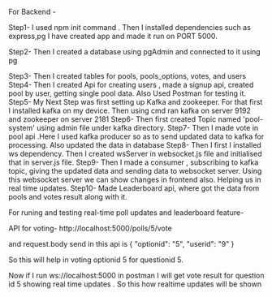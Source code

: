 For Backend - 

Step1-  I used npm init command . Then I installed dependencies such as express,pg I have created app and made it run on PORT 5000. 

Step2- Then I created a database using pgAdmin and connected to it using pg

Step3- Then I created tables for pools, pools_options, votes, and users
Step4- Then I created Api for creating users , made a signup api, created pool by user, getting single pool data. Also Used Postman for testing it.
Step5- My Next Step was first setting up Kafka and zookeeper. For that first I installed kafka on my device. Then using cmd ran kafka on server 9192 and zookeeper on server 2181
Step6- Then first created Topic named 'pool-system' using admin file under kafka directory. 
Step7- Then I made vote in pool api .Here I used kafka producer so as to send updated data to kafka for processing. Also updated the data in database
Step8- Then I first I installed ws dependency. Then I created wsServer in websocket.js file and initialised that in server.js file.
Step9- Then I made a consumer , subscribing to kafka topic, giving the updated data and sending data to websocket server. Using this websocket server we can show changes in frontend also. Helping us in real time updates.
Step10- Made Leaderboard api, where got the data from pools and votes result along with it. 

For runing and testing real-time poll updates and leaderboard feature-

API for voting- http://localhost:5000/polls/5/vote  

and request.body send in this api is 
{
    "optionid": "5",
    "userid": "9"
} 

So this will help in voting optionid 5 for questionid 5.

Now if I run ws://localhost:5000 in postman I will get vote result for question id 5 showing real time updates . So this how realtime updates will be shown
